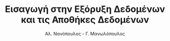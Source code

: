 ---
author: Αλ. Νανόπουλος - Γ. Μανωλόπουλος
cover: https://static.eudoxus.gr/books/preview/79/cover-3079.jpg
edition: 1η
eudoxusid: '3079'
isbn: 978-960-6759-17-8
layout: bibtex
num_pages: '382'
publisher: ΕΚΔΟΣΕΙΣ ΝΕΩΝ ΤΕΧΝΟΛΟΓΙΩΝ
ref: isbn_978_960_6759_17_8
title: Εισαγωγή στην Εξόρυξη Δεδομένων και τις Αποθήκες Δεδομένων
year: '2008'
---